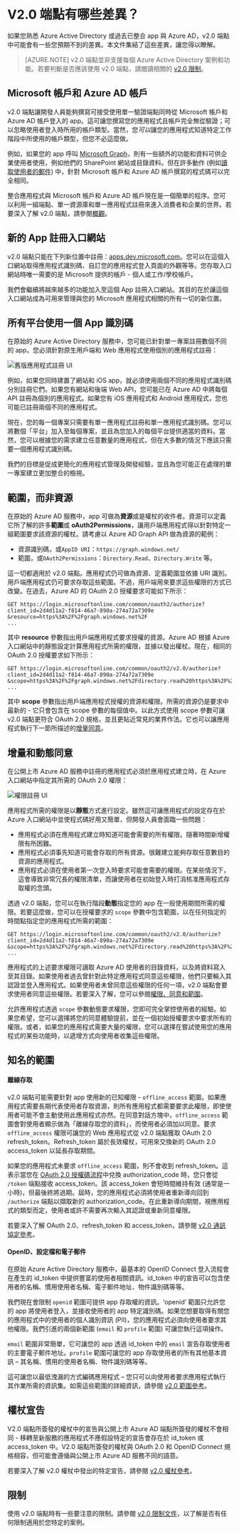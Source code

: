 <properties
	pageTitle="Azure AD v2.0 端點 |Microsoft Azure"
	description="原始的 Azure AD 和 v2.0 端點之間的比較。"
	services="active-directory"
	documentationCenter=""
	authors="dstrockis"
	manager="mbaldwin"
	editor=""/>

<tags
	ms.service="active-directory"
	ms.workload="identity"
	ms.tgt_pltfrm="na"
	ms.devlang="na"
	ms.topic="article"
	ms.date="09/16/2016"
	ms.author="dastrock"/>

# V2.0 端點有哪些差異？

如果您熟悉 Azure Active Directory 或過去已整合 app 與 Azure AD，v2.0 端點中可能會有一些您預期不到的差異。本文件集結了這些差異，讓您得以瞭解。

> [AZURE.NOTE]
	v2.0 端點並非支援每個 Azure Active Directory 案例和功能。若要判斷是否應該使用 v2.0 端點，請閱讀相關的 [v2.0 限制](active-directory-v2-limitations.md)。


## Microsoft 帳戶和 Azure AD 帳戶
v2.0 端點讓開發人員能夠撰寫可接受使用單一驗證端點同時從 Microsoft 帳戶和 Azure AD 帳戶登入的 app。這可讓您撰寫您的應用程式且帳戶完全無從驗證；可以忽略使用者登入時所用的帳戶類型。當然，您*可以*讓您的應用程式知道特定工作階段中所使用的帳戶類型，但您不必這麼做。

例如，如果您的 app 呼叫 [Microsoft Graph](https://graph.microsoft.io)，則有一些額外的功能和資料可供企業使用者使用，例如他們的 SharePoint 網站或目錄資料。但在許多動作 (例如[讀取使用者的郵件](https://graph.microsoft.io/docs/api-reference/v1.0/resources/message)) 中，針對 Microsoft 帳戶和 Azure AD 帳戶撰寫的程式碼可以完全相同。

整合應用程式與 Microsoft 帳戶和 Azure AD 帳戶現在是一個簡單的程序。您可以利用一組端點、單一資源庫和單一應用程式註冊來進入消費者和企業的世界。若要深入了解 v2.0 端點，請參閱[概觀](active-directory-appmodel-v2-overview.md)。


## 新的 App 註冊入口網站
v2.0 端點只能在下列新位置中註冊：[apps.dev.microsoft.com](https://apps.dev.microsoft.com)。您可以在這個入口網站取得應用程式識別碼、自訂您的應用程式登入頁面的外觀等等。您存取入口網站時唯一需要的是 Microsoft 提供的帳戶 - 個人或工作/學校帳戶。

我們會繼續將越來越多的功能加入至這個 App 註冊入口網站。其目的在於讓這個入口網站成為可用來管理與您的 Microsoft 應用程式相關的所有一切的新位置。


## 所有平台使用一個 App 識別碼
在原始的 Azure Active Directory 服務中，您可能已針對單一專案註冊數個不同的 app。您必須針對原生用戶端和 Web 應用程式使用個別的應用程式註冊：

![舊版應用程式註冊 UI](../media/active-directory-v2-flows/old_app_registration.PNG)

例如，如果您同時建置了網站和 iOS app，就必須使用兩個不同的應用程式識別碼分別註冊它們。如果您有網站和後端 Web API，您可能已在 Azure AD 中將每個 API 註冊為個別的應用程式。如果您有 iOS 應用程式和 Android 應用程式，您也可能已註冊兩個不同的應用程式。

<!-- You may have even registered different apps for each of your build environments - one for dev, one for test, and one for production. -->

現在，您的每一個專案只需要有單一應用程式註冊和單一應用程式識別碼。您可以將數個「平台」加入至每個專案，並且為您加入的每個平台提供適當的資料。當然，您可以根據您的需求建立任意數量的應用程式，但在大多數的情況下應該只需要一個應用程式識別碼。

<!-- You can also label a particular platform as "production-ready" when it is ready to be published to the outside world, and use that same Application Id safely in your development environments. -->

我們的目標是促成更簡化的應用程式管理及開發經驗，並且為您可能正在處理的單一專案建立更加整合的檢視。


## 範圍，而非資源
在原始的 Azure AD 服務中，app 可做為**資源**或是權杖的收件者。資源可以定義它所了解的許多**範圍**或 **oAuth2Permissions**，讓用戶端應用程式得以針對特定一組範圍要求該資源的權杖。請考慮以 Azure AD Graph API 做為資源的範例：

- 資源識別碼，或`AppID URI`：`https://graph.windows.net/`
- 範圍，或`OAuth2Permissions`：`Directory.Read`、`Directory.Write` 等。

這一切都適用於 v2.0 端點。應用程式仍可做為資源、定義範圍並依據 URI 識別。用戶端應用程式仍可要求存取這些範圍。不過，用戶端用來要求這些權限的方式已改變。在過去，Azure AD 的 OAuth 2.0 授權要求可能如下所示：

```
GET https://login.microsoftonline.com/common/oauth2/authorize?
client_id=2d4d11a2-f814-46a7-890a-274a72a7309e
&resource=https%3A%2F%2Fgraph.windows.net%2F
...
```

其中 **resource** 參數指出用戶端應用程式要求授權的資源。Azure AD 根據 Azure 入口網站中的靜態設定計算應用程式所需的權限，並據以發出權杖。現在，相同的 OAuth 2.0 授權要求如下所示：

```
GET https://login.microsoftonline.com/common/oauth2/v2.0/authorize?
client_id=2d4d11a2-f814-46a7-890a-274a72a7309e
&scope=https%3A%2F%2Fgraph.windows.net%2Fdirectory.read%20https%3A%2F%2Fgraph.windows.net%2Fdirectory.write
...
```

其中 **scope** 參數指出用戶端應用程式授權的資源和權限。所需的資源仍是要求中最新的 - 它只會包含在 scope 參數的每個值中。以此方式使用 scope 參數可讓 v2.0 端點更符合 OAuth 2.0 規格，並且更貼近常見的業界作法。它也可以讓應用程式執行下一節所描述的[增量同意](#incremental-and-dynamic-consent)。

## 增量和動態同意
在公開上市 Azure AD 服務中註冊的應用程式必須於應用程式建立時，在 Azure 入口網站中指定其所需的 OAuth 2.0 權限：

![權限註冊 UI](../media/active-directory-v2-flows/app_reg_permissions.PNG)

應用程式所需的權限是以**靜態**方式進行設定。雖然這可讓應用程式的設定存在於 Azure 入口網站中並使程式碼好用又簡單，但開發人員會面臨一些問題：

- 應用程式必須在應用程式建立時知道可能會需要的所有權限。隨著時間新增權限有所困難。
- 應用程式必須事先知道可能會存取的所有資源。很難建立能夠存取任意數目的資源的應用程式。
- 應用程式必須在使用者第一次登入時要求可能會需要的權限。在某些情況下，這會導致非常冗長的權限清單，而讓使用者在初始登入時打消核准應用程式存取權的念頭。

透過 v2.0 端點，您可以在執行階段**動態**指定您的 app 在一般使用期間所需的權限。若要這麼做，您可以在授權要求的 `scope` 參數中包含範圍，以在任何指定的時間點指定您的應用程式所需的範圍：

```
GET https://login.microsoftonline.com/common/oauth2/v2.0/authorize?
client_id=2d4d11a2-f814-46a7-890a-274a72a7309e
&scope=https%3A%2F%2Fgraph.windows.net%2Fdirectory.read%20https%3A%2F%2Fgraph.windows.net%2Fdirectory.write
...
```

應用程式的上述要求權限可讀取 Azure AD 使用者的目錄資料，以及將資料寫入至其目錄。如果使用者過去曾針對此特定應用程式同意這些權限，他們只要輸入其認證並登入應用程式。如果使用者未曾同意這些權限的任何一項，v2.0 端點會要求使用者同意這些權限。若要深入了解，您可以參閱[權限、同意和範圍](active-directory-v2-scopes.md)。

允許應用程式透過 `scope` 參數動態要求權限，您即可完全掌控使用者的經驗。如果您希望，您可以選擇將您的同意體驗提前，並在一個初始授權要求中要求所有的權限。或者，如果您的應用程式需要大量的權限，您可以選擇在嘗試使用您的應用程式的某些功能時，以遞增方式向使用者收集這些權限。

## 知名的範圍

#### 離線存取
v2.0 端點可能需要針對 app 使用新的已知權限 - `offline_access` 範圍。如果應用程式需要長期代表使用者存取資源，則所有應用程式都需要要求此權限，即使使用者可能不會主動使用此應用程式亦然。在同意對話方塊中，`offline_access` 範圍會對使用者顯示做為「離線存取您的資料」，而使用者必須加以同意。要求 `offline_access` 權限可讓您的 Web 應用程式從 v2.0 端點獲取 OAuth 2.0 refresh\_token。Refresh\_token 屬於長效權杖，可用來交換新的 OAuth 2.0 access\_token 以延長存取期間。

如果您的應用程式未要求 `offline_access` 範圍，則不會收到 refresh\_token。這表示當您在 [OAuth 2.0 授權碼流程](active-directory-v2-protocols.md#oauth2-authorization-code-flow)中兌換 authorization\_code 時，您只會從 `/token` 端點接收 access\_token。該 access\_token 會短時間維持有效 (通常是一小時)，但最後終將過期。屆時，您的應用程式必須將使用者重新導向回到 `/authorize` 端點以擷取新的 authorization\_code。在此重新導向期間，視應用程式的類型而定，使用者或許不需要再次輸入其認證或重新同意權限。

若要深入了解 OAuth 2.0、refresh\_token 和 access\_token，請參閱 [v2.0 通訊協定參考](active-directory-v2-protocols.md)。

#### OpenID、設定檔和電子郵件

在原始 Azure Active Directory 服務中，最基本的 OpenID Connect 登入流程會在產生的 id\_token 中提供豐富的使用者相關資訊。id\_token 中的宣告可以包含使用者的名稱、慣用使用者名稱、電子郵件地址、物件識別碼等等。

我們現在會限制 `openid` 範圍可提供 app 存取權的資訊。‘openid’ 範圍只允許您的 app 將使用者登入，並接收使用者的 app 特定識別碼。如果您想要取得有關您的應用程式中的使用者的個人識別資訊 (PII)，您的應用程式必須向使用者要求其他權限。我們引進的兩個新範圍 (`email` 和 `profile` 範圍) 可讓您執行這項操作。

`email` 範圍非常簡單，它可讓您的 app 透過 id\_token 中的 `email` 宣告存取使用者的主要電子郵件地址。`profile` 範圍可讓您的 app 存取使用者的所有其他基本資訊 – 其名稱、慣用的使用者名稱、物件識別碼等等。

這可讓您以最低洩漏的方式編碼應用程式 – 您只可以向使用者要求應用程式執行其作業所需的資訊集。如需這些範圍的詳細資訊，請參閱 [v2.0 範圍參考](active-directory-v2-scopes.md)。

## 權杖宣告

V2.0 端點所簽發的權杖中的宣告與公開上市 Azure AD 端點所簽發的權杖不會相同 - 移轉至新服務的應用程式不應假設特定的宣告會存在於 id\_token 或 access\_token 中。V2.0 端點所簽發的權杖與 OAuth 2.0 和 OpenID Connect 規格相容，但可能會遵循與公開上市 Azure AD 服務不同的語意。

若要深入了解 v2.0 權杖中發出的特定宣告，請參閱 [v2.0 權杖參考](active-directory-v2-tokens.md)。

## 限制
使用 v2.0 端點時有一些要注意的限制。請參閱 [v2.0 限制文件](active-directory-v2-limitations.md)，以了解是否有任何限制適用於您特定的案例。

<!---HONumber=AcomDC_0921_2016-->